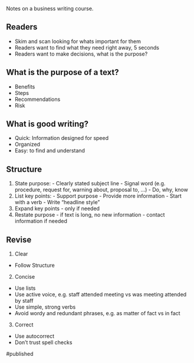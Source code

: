 Notes on a business writing course.

## Readers
- Skim and scan looking for whats important for them
- Readers want to find what they need right away, 5 seconds
- Readers want to make decisions, what is the purpose?

## What is the purpose of a text?
- Benefits
- Steps
- Recommendations
- Risk

## What is good writing?
- Quick: Information designed for speed
- Organized
- Easy: to find and understand

## Structure
1. State purpose:
        - Clearly stated subject line
        - Signal word (e.g. procedure, request for, warning about, proposal to, …)
        - Do, why, know
2. List key points:
        - Support purpose
        - Provide more information 
        - Start with a verb 
        - Write “headline style”
3. Expand key points 
        - only if needed
4. Restate purpose
        - if text is long, no new information
        - contact information if needed

## Revise
1. Clear
- Follow Structure
2. Concise
- Use lists
- Use active voice, e.g. staff attended meeting vs was meeting attended by staff 
- Use simple, strong verbs
- Avoid wordy and redundant phrases, e.g. as matter of fact vs in fact
3. Correct 
- Use autocorrect
- Don’t trust spell checks

#published